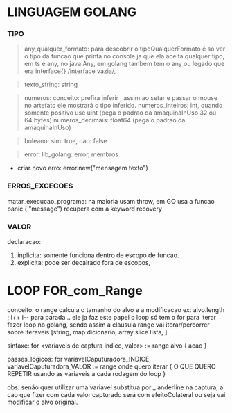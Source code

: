 # LINGUAGEM GOLANG

### TIPO
> any_qualquer_formato:
para descobrir o tipoQualquerFormato é só ver o tipo da funcao que printa no console ja que ela aceita qualquer tipo, em ts é any, no java Any, em golang tambem tem o any ou legado que era interface{}  /interface vazia/,

> texto_string:
string

> numeros:
conceito: prefira inferir , assim ao setar e passar o mouse no artefato ele mostrará o tipo inferido.
numeros_inteiros: int, quando somente positivo use uint (pega o padrao da amaquinaInUso 32 ou 64 bytes)
numeros_decimais: float64 (pega o padrao da amaquinaInUso)

> boleano:
sim: true, nao: false

> error:
lib_golang: error, membros
  - criar novo erro: error.new("mensagem texto")

### ERROS_EXCECOES
matar_execucao_programa: na maioria usam throw, em GO usa a funcao panic ( "message") recupera com a keyword recovery

### VALOR
declaracao:
 1. inplicita: somente funciona dentro de escopo de funcao.
 2. explicita: pode ser decalrado fora de escopos,

# LOOP FOR_com_Range
  conceito: o range calcula o tamanho do alvo e a modificacao ex: alvo.length ; i++ i-- para parada .. ele ja faz este papel o loop  só tem o for para iterar fazer loop no golang, sendo assim a clausula range vai iterar/percorrer sobre iteraveis [string, map dicionario, array slice lista, ]

  sintaxe: for <variaveis de captura indice, valor> := range alvo { acao }

  passes_logicos: for variavelCaputuradora_INDICE, variavelCaputuradora_VALOR := range onde quero iterar { O QUE QUERO REPETIR usando as variaveis a cada rodagem do loop }

  obs: senão quer utilizar uma variavel substitua por _ anderline na captura, a cao que fizer com cada valor capturado será com efeitoColateral ou seja vai modificar o alvo original.


